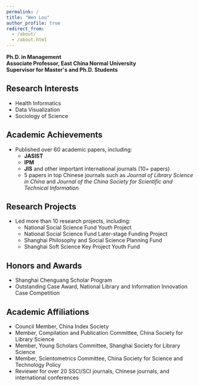 ```yaml
---
permalink: /
title: "Wen Lou"
author_profile: true
redirect_from: 
  - /about/
  - /about.html
---
```



**Ph.D. in Management**  
**Associate Professor, East China Normal University**  
**Supervisor for Master's and Ph.D. Students**

## Research Interests
- Health Informatics
- Data Visualization
- Sociology of Science
  
## Academic Achievements
- Published over 60 academic papers, including:
  - **JASIST**
  - **IPM**
  - **JIS** and other important international journals (10+ papers)
  - 5 papers in top Chinese journals such as *Journal of Library Science in China* and *Journal of the China Society for Scientific and Technical Information*

## Research Projects
- Led more than 10 research projects, including:
  - National Social Science Fund Youth Project
  - National Social Science Fund Later-stage Funding Project
  - Shanghai Philosophy and Social Science Planning Fund
  - Shanghai Soft Science Key Project Youth Fund

## Honors and Awards
- Shanghai Chenguang Scholar Program
- Outstanding Case Award, National Library and Information Innovation Case Competition

## Academic Affiliations
- Council Member, China Index Society
- Member, Compilation and Publication Committee, China Society for Library Science
- Member, Young Scholars Committee, Shanghai Society for Library Science
- Member, Scientometrics Committee, China Society for Science and Technology Policy
- Reviewer for over 20 SSCI/SCI journals, Chinese journals, and international conferences
